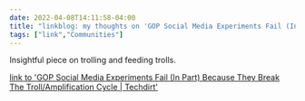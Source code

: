 ```yaml
---
date: 2022-04-08T14:11:58-04:00
title: "linkblog: my thoughts on 'GOP Social Media Experiments Fail (In Part) Because They Break The Troll/Amplification Cycle | Techdirt'"
tags: ["link","Communities"]
---
```

Insightful piece on trolling and feeding trolls.
 
[link to 'GOP Social Media Experiments Fail (In Part) Because They Break The Troll/Amplification Cycle | Techdirt'](https://www.techdirt.com/2022/04/08/gop-social-media-experiments-fail-in-part-because-they-break-the-troll-amplification-cycle/)
